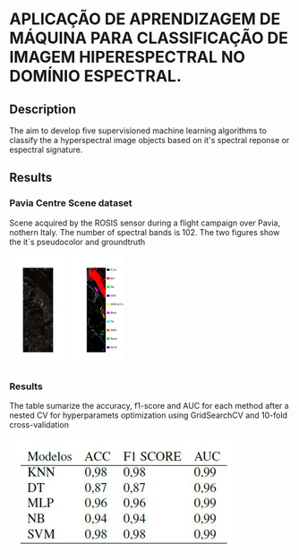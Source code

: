 # APLICAÇÃO DE APRENDIZAGEM DE MÁQUINA PARA CLASSIFICAÇÃO DE IMAGEM HIPERESPECTRAL NO DOMÍNIO ESPECTRAL.

## Description

The  aim to develop five supervisioned machine learning algorithms to classify the a hyperspectral image objects based on it's spectral reponse or espectral signature.

## Results

### Pavia Centre Scene dataset

Scene acquired by the ROSIS sensor during a flight campaign over Pavia, nothern Italy. The number of spectral bands is 102. The two figures show the it´s pseudocolor and groundtruth

<img src="figures/pavia.png" width="100" height="200"/> <img src="figures/pavia_gt.png" width="100" height="200"/> 

### Results
The table sumarize the accuracy, f1-score and AUC for each method after a nested CV for hyperparamets optimization using GridSearchCV and 10-fold cross-validation

<img src="figures/results.JPG"/>
